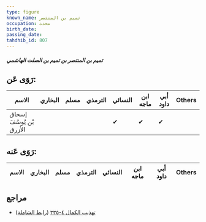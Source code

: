 ```yaml
---
type: figure
known_name: تميم بن المنتصر
occupation: محدث
birth_date:
passing_date:
tahdhib_id: 807
---
```

##### تميم بن المنتصر بن تميم بن الصلت الهاشمي

## رَوَى عَن:
| الاسم                    | البخاري | مسلم | الترمذي | النسائي | ابن ماجه | أبي داود | Others |
| ------------------------ | ------- | ---- | ------- | ------- | -------- | -------- | ------ |
| إسحاق بْن يُوسُفَ الأزرق |         |      |         | ✔       | ✔        | ✔        |        |
## رَوَى عَنه:
| الاسم | البخاري | مسلم | الترمذي | النسائي | ابن ماجه | أبي داود | Others |
| ----- | ------- | ---- | ------- | ------- | -------- | -------- | ------ |
## مراجع
- [تهذيب الكمال ٤-٣٣٥](obsidian://open?vault=Tahdhib-al-Kamal&file=Figures/٨٠٧-تميم%20بن%20المنتصر%20بن%20تميم%20بن%20الصلت%20الهاشمي) ([رابط الشاملة](https://shamela.ws/book/3722/1849))
